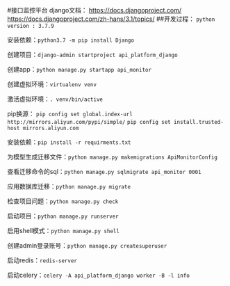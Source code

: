 #接口监控平台
django文档：
https://docs.djangoproject.com/
https://docs.djangoproject.com/zh-hans/3.1/topics/
##开发过程：
`python version : 3.7.9`

安装依赖：`python3.7 -m pip install Django`

创建项目：`django-admin startproject api_platform_django`

创建app：`python manage.py startapp api_monitor`

创建虚拟环境：`virtualenv venv`

激活虚拟环境：`. venv/bin/active`

pip换源：
`pip config set global.index-url http://mirrors.aliyun.com/pypi/simple/`
`pip config set install.trusted-host mirrors.aliyun.com`

安装依赖：`pip install -r requirments.txt`

为模型生成迁移文件：`python manage.py makemigrations ApiMonitorConfig`

查看迁移命令的sql：`python manage.py sqlmigrate api_monitor 0001`

应用数据库迁移：`python manage.py migrate`

检查项目问题：`python manage.py check`

启动项目：`python manage.py runserver`

启用shell模式：`python manage.py shell`

创建admin登录账号：`python manage.py createsuperuser`

启动redis：`redis-server`

启动celery：`celery -A api_platform_django worker -B -l info`